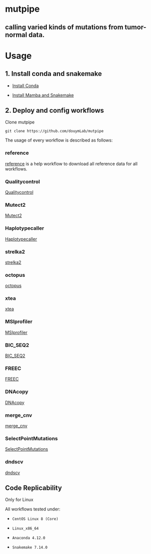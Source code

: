 # mutpipe

## calling varied kinds of mutations from tumor-normal data.

# Usage

## 1. Install conda and snakemake

-   [Install Conda](https://docs.conda.io/projects/conda/en/latest/user-guide/install/linux.html)

-   [Install Mamba and Snakemake](https://snakemake.readthedocs.io/en/stable/getting_started/installation.html)

## 2. Deploy and config workflows

Clone mutpipe

```{bash}
git clone https://github.com/douymLab/mutpipe
```

The usage of every workflow is described as follows:

### reference

[reference](reference) is a help workflow to download all reference data for all workflows.

### Qualitycontrol

[Qualitycontrol](Qualitycontrol)

### Mutect2

[Mutect2](Mutect2)

### Haplotypecaller

[Haplotypecaller](Haplotypecaller)

### strelka2

[strelka2](strelka2)

### octopus

[octopus](octopus)

### xtea

[xtea](xtea)

### MSIprofiler

[MSIprofiler](MSIprofiler)

### BIC_SEQ2

[BIC_SEQ2](BIC_SEQ2)

### FREEC

[FREEC](FREEC)

### DNAcopy

[DNAcopy](DNAcopy)

### merge_cnv

[merge_cnv](merge_cnv)

### SelectPointMutations

[SelectPointMutations](SelectPointMutations)

### dndscv

[dndscv](dndscv)

## Code Replicability

Only for Linux

All workflows tested under:

-   `CentOS Linux 8 (Core)`

-   `Linux_x86_64`

-   `Anaconda 4.12.0`

-   `Snakemake 7.14.0`

